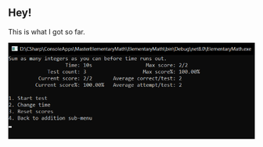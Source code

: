 ## Hey!
This is what I got so far.

![This is what I got so far](https://github.com/Tankit927/MasterElementaryMath/blob/dev/Pics/Pic1.png)

